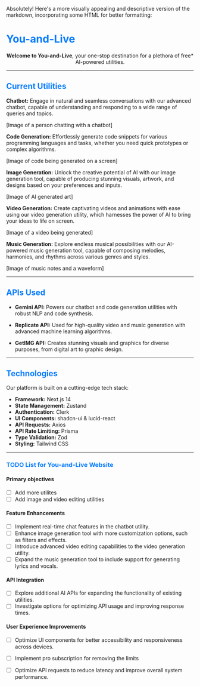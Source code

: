Absolutely! Here's a more visually appealing and descriptive version of the markdown, incorporating some HTML for better formatting:

# <span style="color:#007bff;">You-and-Live</span>

<div align="center">

**Welcome to You-and-Live**, your one-stop destination for a plethora of free* AI-powered utilities.

</div>

---

## <span style="color:#007bff;">Current Utilities</span>

**Chatbot:** Engage in natural and seamless conversations with our advanced chatbot, capable of understanding and responding to a wide range of queries and topics.

[Image of a person chatting with a chatbot]

**Code Generation:** Effortlessly generate code snippets for various programming languages and tasks, whether you need quick prototypes or complex algorithms.

[Image of code being generated on a screen]

**Image Generation:** Unlock the creative potential of AI with our image generation tool, capable of producing stunning visuals, artwork, and designs based on your preferences and inputs.

[Image of AI generated art]

**Video Generation:** Create captivating videos and animations with ease using our video generation utility, which harnesses the power of AI to bring your ideas to life on screen.

[Image of a video being generated]

**Music Generation:** Explore endless musical possibilities with our AI-powered music generation tool, capable of composing melodies, harmonies, and rhythms across various genres and styles.

[Image of music notes and a waveform]

---

## <span style="color:#007bff;">APIs Used</span>

- **Gemini API:** Powers our chatbot and code generation utilities with robust NLP and code synthesis.

- **Replicate API:** Used for high-quality video and music generation with advanced machine learning algorithms.

- **GetIMG API:** Creates stunning visuals and graphics for diverse purposes, from digital art to graphic design.

---

## <span style="color:#007bff;">Technologies</span>

Our platform is built on a cutting-edge tech stack:

- **Framework:** Next.js 14
- **State Management:** Zustand
- **Authentication:** Clerk
- **UI Components:** shadcn-ui & lucid-react
- **API Requests:** Axios
- **API Rate Limiting:** Prisma
- **Type Validation:** Zod
- **Styling:** Tailwind CSS

---


### <span style="color:#007bff;">TODO List for You-and-Live Website</span>

#### Primary objectives
- [ ] Add more utilites
- [ ] Add image and video editing utilities

#### Feature Enhancements

- [ ] Implement real-time chat features in the chatbot utility.
- [ ] Enhance image generation tool with more customization options, such as filters and effects.
- [ ] Introduce advanced video editing capabilities to the video generation utility.
- [ ] Expand the music generation tool to include support for generating lyrics and vocals.

#### API Integration

- [ ] Explore additional AI APIs for expanding the functionality of existing utilities.
- [ ] Investigate options for optimizing API usage and improving response times.

#### User Experience Improvements

- [ ] Optimize UI components for better accessibility and responsiveness across devices.
- [ ] Implement pro subscription for removing the limits
- [ ] Optimize API requests to reduce latency and improve overall system performance.

